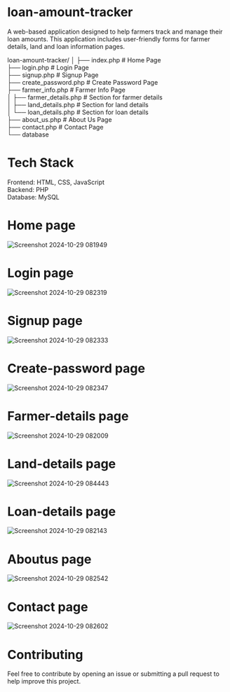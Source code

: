 # loan-amount-tracker
A web-based application designed to help farmers track and manage their loan amounts. This application includes user-friendly forms for farmer details, land and loan information pages.

loan-amount-tracker/
│
├── index.php               # Home Page                                                                                                                                                                          
├── login.php               # Login Page                                                                                                                                                          
├── signup.php              # Signup Page                                                                                                                                                                 
├── create_password.php     # Create Password Page                                                                                                                                                        
├── farmer_info.php         # Farmer Info Page                                                                                                                                                            
│   ├── farmer_details.php  # Section for farmer details                                                                                                                                                   
│   ├── land_details.php    # Section for land details                                                                                                                                                       
│   └── loan_details.php    # Section for loan details                                                                                                                                                       
├── about_us.php            # About Us Page                                                                                                                                                       
├── contact.php             # Contact Page                                                                                                                                                           
└── database
   


# Tech Stack
Frontend: HTML, CSS, JavaScript                                                                                                                                                                           
Backend: PHP                                                                                                                                                                                                      
Database: MySQL                                                                                                                                                                                          

# Home page
![Screenshot 2024-10-29 081949](https://github.com/user-attachments/assets/62b5f917-d618-4a62-a19c-0cac016dfa99)

# Login page
![Screenshot 2024-10-29 082319](https://github.com/user-attachments/assets/022dea79-db95-48ce-9e5e-e92b78b0956a)

# Signup page
![Screenshot 2024-10-29 082333](https://github.com/user-attachments/assets/673d8702-5783-48e2-a126-65313fcf6b89)

# Create-password page
![Screenshot 2024-10-29 082347](https://github.com/user-attachments/assets/5c279f5b-31ac-413b-96f4-e9d863485b79)

# Farmer-details page
![Screenshot 2024-10-29 082009](https://github.com/user-attachments/assets/40844712-90d1-438f-9b11-049c80c73cd1)

# Land-details page
![Screenshot 2024-10-29 084443](https://github.com/user-attachments/assets/79521b66-2dbc-46e1-8f71-d019d8c969bc)

# Loan-details page
![Screenshot 2024-10-29 082143](https://github.com/user-attachments/assets/cf591847-a40b-4c2b-aa7f-31ae252b39fa)

# Aboutus page
![Screenshot 2024-10-29 082542](https://github.com/user-attachments/assets/1401f68d-33db-4c65-a27d-14f51c14b38d)

# Contact page
![Screenshot 2024-10-29 082602](https://github.com/user-attachments/assets/713dd5a5-5e05-4e05-a825-27200f335cae)

# Contributing
Feel free to contribute by opening an issue or submitting a pull request to help improve this project.


